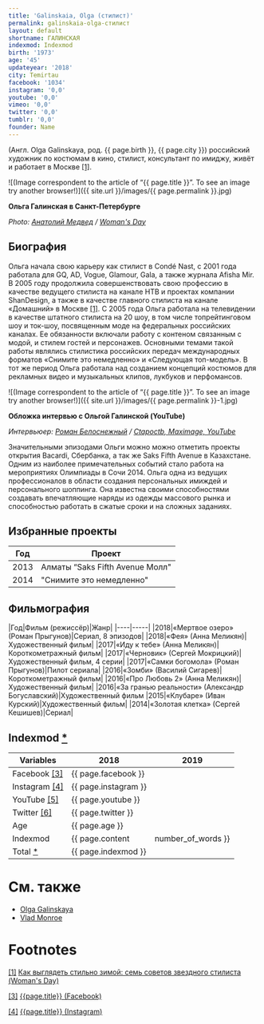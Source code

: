 ```yaml
---
title: 'Galinskaia, Olga (стилист)'
permalink: galinskaia-olga-стилист
layout: default
shortname: ГАЛИНСКАЯ
indexmod: Indexmod
birth: '1973'
age: '45'
updateyear: '2018'
city: Temirtau
facebook: '1034'
instagram: '0,0'
youtube: '0,0'
vimeo: '0,0'
twitter: '0,0'
tumblr: '0,0'
founder: Name
---
```


(Англ. Olga Galinskaya, род. {{ page.birth }}, {{ page.city }}) российский художник по костюмам в кино, стилист, консультант по имиджу, живёт и работает в Москве <span id="a1">[\[1\]](#f1)</span>.

![(Image correspondent to the article of “{{ page.title }}”. To see an image try another browser!)]({{ site.url }}/images/{{ page.permalink }}.jpg)

**Ольга Галинская в Санкт-Петербурге**

*Photo: [Анатолий Медвед](medved-anatolii) / [Woman's Day](http://www.wday.ru/moda-shopping/style/kak-vyiglyadet-stilno-zimoy-sem-sovetov-zvezdnogo-stilista/)*

## Биография

Ольга начала свою карьеру как стилист в Condé Nast, с 2001 года работала для GQ, AD, Vogue, Glamour, Gala, а также журнала Afisha Mir. В 2005 году продолжила совершенствовать свою профессию в качестве ведущего стилиста на канале НТВ и проектах компании ShanDesign, а также в качестве главного стилиста на канале «Домашний» в Москве <span id="a1">[\[1\]](#f1)</span>. С 2005 года Ольга работала на телевидении в качестве штатного стилиста на 20 шоу, в том числе топрейтинговом шоу и ток-шоу, посвященным моде на федеральных российских каналах. Ее обязанности включали работу с контеном связанным с модой, и стилем гостей и персонажев. Основными темами такой работы являлись стилистика российских передач международных форматов «Снимите это немедленно» и «Следующая топ-модель». В тот же период Ольга работала над созданием концепций костюмов для рекламных видео и музыкальных клипов, лукбуков и перфомансов.

![(Image correspondent to the article of “{{ page.title }}”. To see an image try another browser!)]({{ site.url }}/images/{{ page.permalink }}-1.jpg)

**Обложка интервью с Ольгой Галинской (YouTube)**

*Интервьюер: [Роман Белоснежный](belosnezhny-roman) / [Ctapoctb, Maximage, YouTube](https://www.youtube.com/watch?v=uezoSg6QpvE)*

Значительными эпизодами Ольги можно можно отметить проекты открытия Bacardi, Сбербанка, а так же Saks Fifth Avenue в Казахстане. Одним из наиболее примечательных событий стало работа на мероприятиях Олимпиады в Сочи 2014. Ольга одна из ведущих профессионалов в области создания персональных имиждей и персонального шоппинга. Она известна своими способностями создавать впечатляющие наряды из одежды массового рынка и способностью работать в сжатые сроки и на сложных заданиях.

## Избранные проекты

|Год|Проект|
|----|-----|
|2013|Алматы “Saks Fifth Avenue Молл"|
|2014|"Снимите это немедленно"|

## Фильмография

|Год|Фильм (режиссёр)|Жанр|
|----|-----|
|2018|«Мертвое озеро» (Роман Прыгунов)|Сериал, 8 эпизодов|
|2018|«Фея» (Анна Меликян)|Художественный фильм|
|2017|«Иду к тебе» (Анна Меликян)|Короткометражный фильм|
|2017|«Черновик» (Сергей Мокрицкий)|Художественный фильм, 4 серии|
|2017|«Самки богомола» (Роман Прыгунов)|Пилот сериала|
|2016|«Зомби» (Василий Сигарев)|Короткометражный фильм|
|2016|«Про Любовь 2» (Анна Меликян)|Художественный фильм|
|2016|«За гранью реальности» (Александр Богуславский)|Художественный фильм
|2015|«Клубаре» (Иван Курский)|Художественный фильм|
|2014|«Золотая клетка» (Сергей Кешишев)|Сериал|

## Indexmod [*](indexmod)

|Variables|2018|2019|
|-|-|-|
|Facebook <span id="a3">[\[3\]](#f3)</span>|{{ page.facebook }}||
|Instagram <span id="a4">[\[4\]](#f4)</span>|{{ page.instagram }}||
|YouTube <span id="a5">[\[5\]](#f5)</span>|{{ page.youtube }}||
|Twitter <span id="a6">[\[6\]](#f6)</span>|{{ page.twitter }}||
|Age|{{ page.age }}||
|Indexmod|{{ page.content | number_of_words }}||
|Total [*](indexmod)|{{ page.indexmod }}||



# См. также

+ [Olga Galinskaya](galinskaia-olga)
+ [Vlad Monroe](vlad-monroe)

# Footnotes

[[1]](#a1) <span id="f1"></span> [Как выглядеть стильно зимой: семь советов звездного стилиста (Woman's Day)](http://www.wday.ru/moda-shopping/style/kak-vyiglyadet-stilno-zimoy-sem-sovetov-zvezdnogo-stilista/)

[[3]](#a3) <span id="f3"></span> [{{page.title}} (Facebook)](https://www.facebook.com/ogalinskaya)

[[4]](#a4) <span id="f4"></span> [{{page.title}} (Instagram)](https://www.instagram.com/galinskaya/)
